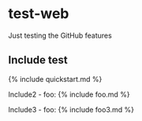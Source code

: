 # test-web
Just testing the GitHub features

## Include test

{% include quickstart.md %}

Include2 - foo:
{% include foo.md %}

Include3 - foo:
{% include foo3.md %}
